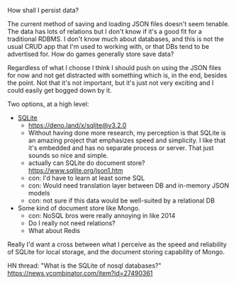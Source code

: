 How shall I persist data?

The current method of saving and loading JSON files doesn't seem tenable. The
data has lots of relations but I don't know if it's a good fit for a traditional
RDBMS. I don't know much about databases, and this is not the usual CRUD app
that I'm used to working with, or that DBs tend to be advertised for. How do
games generally store save data?

Regardless of what I choose I think I should push on using the JSON files for
now and not get distracted with something which is, in the end, besides the
point. Not that it's not important, but it's just not very exciting and I could
easily get bogged down by it.

Two options, at a high level:

- [SQLite](https://www.sqlite.org/whentouse.html)
  - https://deno.land/x/sqlite@v3.2.0
  - Without having done more research, my perception is that SQLite is an
    amazing project that emphasizes speed and simplicity. I like that it's
    embedded and has no separate process or server. That just sounds so nice and
    simple.
  - actually can SQLite do document store? https://www.sqlite.org/json1.htm
  - con: I'd have to learn at least some SQL
  - con: Would need translation layer between DB and in-memory JSON models
  - con: not sure if this data would be well-suited by a relational DB
- Some kind of document store like Mongo.
  - con: NoSQL bros were really annoying in like 2014
  - Do I really not need relations?
  - What about Redis

Really I'd want a cross between what I perceive as the speed and reliability of
SQLite for local storage, and the document storing capability of Mongo.

HN thread: "What is the SQLite of nosql databases?"
https://news.ycombinator.com/item?id=27490361
